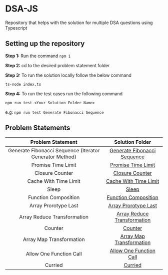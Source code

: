 # DSA-JS

Repository that helps with the solution for multiple DSA questions using Typescript

## Setting up the repository

**Step 1:** Run the command `npm i`

**Step 2:** cd to the desired problem statement folder

**Step 3:** To run the solution locally follow the below command

`ts-node index.ts`

**Step 4:** To run the test cases run the following command

`npm run test <Your Solution Folder Name>`

e.g: `npm run test Generate Fibonacci Sequence`

## Problem Statements

|                    Problem Statement                    |                          Solution Folder                          |
| :-----------------------------------------------------: | :---------------------------------------------------------------: |
| Generate Fibonacci Sequence (Iterator Generator Method) | [Generate Fibonacci Sequence](./Generate%20Fibonacci%20Sequence/) |
|                   Promise Time Limit                    |        [Promise Time Limit](./%20Promise%20Time%20Limit/)         |
|                     Closure Counter                     |               [Closure Counter](./Closure-Counter/)               |
|                  Cache With Time Limit                  |      [Cache With Time Limit](./Cache%20With%20Time%20Limit/)      |
|                          Sleep                          |                         [Sleep](./Sleep/)                         |
|                  Function Composition                   |         [Function Composition](./Function%20Composition/)         |
|                  Array Prorotype Last                   |        [Array Prorotype Last](./Array%20Prototype%20Last/)        |
|               Array Reduce Transformation               | [Array Reduce Transformation](./Array%20Reduce%20Transformation/) |
|                         Counter                         |                       [Counter]('./Counter)                       |
|                Array Map Transformation                 |    [Array Map Transformation](./Array%20Map%20Transformation/)    |
|                 Allow One Function Call                 |    [Allow One Function Call](./Allow%20One%20Function%20Call/)    |
|                         Curried                         |                       [Curried](./Curried/)                       |
